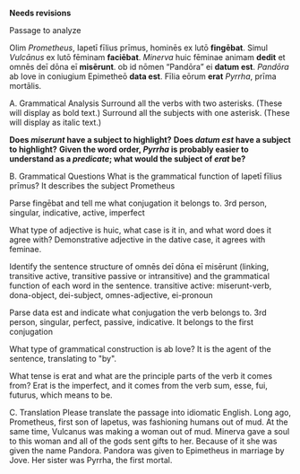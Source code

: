 **Needs revisions**

Passage to analyze

Olim *Prometheus*, Iapetī fīlius prīmus, hominēs ex lutō **fingēbat**.
Simul *Vulcānus* ex lutō fēminam **faciēbat**.
*Minerva* huic fēminae animam **dedit** et omnēs deī dōna eī **misērunt**.
ob id nōmen “Pandōra” ei **datum est**.
*Pandōra* ab Iove in coniugium Epimetheō **data est**.
Fīlia eōrum **erat** *Pyrrha*, prīma mortālis.

A. Grammatical Analysis
Surround all the verbs with two asterisks. (These will display as bold text.) Surround all the subjects with one asterisk. (These will display as italic text.)

**Does *miserunt* have a subject to highlight?**
**Does *datum est* have a subject to highlight?**
**Given the word order, *Pyrrha* is probably easier to understand as a *predicate*;  what would the subject of *erat* be?**



B. Grammatical Questions
What is the grammatical function of Iapetī fīlius prīmus?
It describes the subject Prometheus

Parse fingēbat and tell me what conjugation it belongs to.
3rd person, singular, indicative, active, imperfect

What type of adjective is huic, what case is it in, and what word does it agree with?
Demonstrative adjective in the dative case, it agrees with feminae.

Identify the sentence structure of omnēs deī dōna eī misērunt (linking, transitive active, transitive passive or intransitive) and the grammatical function of each word in the sentence.
transitive active: miserunt-verb, dona-object, dei-subject, omnes-adjective, ei-pronoun

Parse data est and indicate what conjugation the verb belongs to.
3rd person, singular, perfect, passive, indicative. It belongs to the first conjugation

What type of grammatical construction is ab Iove?
 It is the agent of the sentence, translating to "by".

What tense is erat and what are the principle parts of the verb it comes from?
Erat is the imperfect, and it comes from the verb sum, esse, fui, futurus, which means to be.


C. Translation
Please translate the passage into idiomatic English.
Long ago, Prometheus, first son of Iapetus, was fashioning humans out of mud.
At the same time, Vulcanus was making a woman out of mud.
Minerva gave a soul to this woman and all of the gods sent gifts to her.
Because of it she was given the name Pandora.
Pandora was given to Epimetheus in marriage by Jove.
Her sister was Pyrrha, the first mortal.
